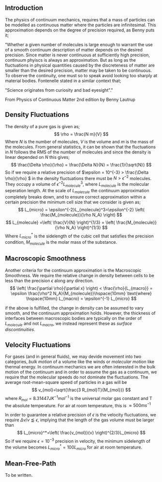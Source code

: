 
## __Introduction__
The physics of continuum mechanics, requires that a mass of particles can be 
modelled as continuous matter where the particles are infinitesimal. 
This approximation depends on the degree of precision required, as Benny puts it;

"Whether a given number of molecules is large enough to warrant the use of
a smooth continuum description of matter depends on the desired precision. 
Since matter is never continuous at sufficiently high precision, continuum 
phyiscs is always an approximation. But as long as the fluctuations in 
physical quantities caused by the discreteness of matter are smaller than 
the desired precision, matter may be taken to be continuous. To observe the 
continuity, one must so to speak avoid looking too sharply at material bodies. 
Fontenelle stated in a similar context that; 

"Science originates from curiosity and bad eyesight"."

From Physics of Continuous Matter 2nd edition by Benny Lautrup



## __Density Fluctuations__
The density of a pure gas is given as;
$$
\rho = \frac{N m}{V}
$$
Where $N$ is the number of molecules, $V$ is the volume and $m$ is the mass of the molecules.
From general statistics, it can be shown that the fluctuations in $N$ follows the RMS of the number of molecules and since the density is linear depended on $N$ this gives;
$$
\frac{\Delta \rho}{\rho} = \frac{\Delta N}{N} = \frac{1}{\sqrt{N}}
$$
So if we require a relative precision of $\epsilon = 10^{-3} > \frac{\Delta \rho}{\rho} $ in the density fluctuations there must be $N > \epsilon^{-2}$ molecules. They occupy a volume of $\epsilon^{-2}L_{molecule}^3$, where $L_{molecule}$ is the molecular seperation length. 
At the scale of $L_{molecule}$ the continuum approximation completely breaks down, and to ensure correct approximation within a certain precision the minimum cell size that we consider is given as;
$$
L_{micro} = \epsilon^{-2}L_{molecule}^3=\epsilon^{-2} \left( \frac{M_{molecule}}{\rho N_A} \right)
$$
$$
L_{molecule} =\left( \frac{V}{N} \right)^{1/3} = \left( \frac{M_{molecule}}{\rho N_A} \right)^{1/3} 
$$
Where $L_{micro}^*$ is the sidelength of the cubic cell that satisfies the precision condition, $M_{molecule}$ is the molar mass of the substance.

## __Macroscopic Smoothness__
Another criteria for the continuum approximation is the Macroscopic Smoothness. 
We require the relative change in density between cells to be less than the 
precision $\epsilon$ along any direction.
$$
\left( \frac{\partial \rho}{\partial x} \right) < \frac{\rho}{L_{macro}} =  \epsilon \frac{\rho^2 N_A}{M_{molecule}}\hspace{10mm} \text{where} \hspace{10mm} L_{macro} = \epsilon^{-1} L_{micro}
$$
  
if the above is fulfilled, the change in density can be assumed to vary smooth, and the continuum approximation holds. However, the thickness of interfaces between macroscopic bodies are typically on the order of $L_{molecule}$ and not $L_{macro}$, we instead represent these as *surface discontinuities*.


## __Velocity Fluctuations__
For gases (and in general fluids), we may devide movement into two categories, *bulk motion* of a volume like the winds or *molecular motion* like thermal energy. In continuum mechanics we are often interested in the bulk motion of the continuum and in order to assume the gas as a continuum, we require that the molecular speeds do not dominate the fluctuations.
The average root-mean-square speed of particles in a gas will be
$$
v_{mol}=\sqrt{\frac{3 R_{mol}T}{M_{mol}}}
$$
where $R_{mol}=8.31447 JK^{-1}mol^{-1}$ is the universal molar gas constant and T the absolute temperature. For air at room temperature, this is $\approx 500ms^{-1}$

In order to guarantee a relative precision of $\epsilon$ is the velocity fluctuations, we require $\Delta v/v \lessapprox \epsilon$, implying that the length of the gas volume must be larger than
$$
L_{micro}^*=\left( \frac{v_{mol}}{v} \right)^{2/3}L_{micro}
$$
So if we require $\epsilon=10^{-3}$ precision in velocity, the minimum sidelength of the volume becomes $L_{micro}^*=100L_{micro}$ for air at room temperature.
## __Mean-Free-Path__
To be written.